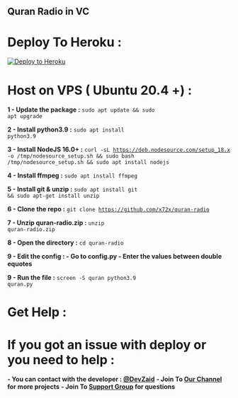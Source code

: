 ## Quran Radio in VC

# Deploy To Heroku :

[![Deploy to Heroku](https://binbashbanana.github.io/deploy-buttons/buttons/remade/heroku.svg)](https://heroku.com/deploy/?template=https://github.com/x72x/quran-radio)

# Host on VPS ( Ubuntu 20.4 +) :

<b>1 - Update the package :</b> <code>sudo apt update && sudo apt upgrade</code>

<b>2 - Install python3.9 :</b> <code>sudo apt install python3.9</code>

<b>3 - Install NodeJS 16.0+ :</b> <code>curl -sL https://deb.nodesource.com/setup_18.x -o /tmp/nodesource_setup.sh && sudo bash /tmp/nodesource_setup.sh && sudo apt install nodejs</code>

<b>4 - Install ffmpeg :</b> <code>sudo apt install ffmpeg</code>

<b>5 - Install git & unzip :</b> <code>sudo apt install git && sudo apt-get install unzip</code>

<b>6 - Clone the repo :</b> <code>git clone https://github.com/x72x/quran-radio</code>

<b>7 - Unzip quran-radio.zip :</b> <code>unzip quran-radio.zip</code>

<b>8 - Open the directory :</b> <code>cd quran-radio</code>

<b>9 - Edit the config : 
    - Go to config.py
    - Enter the values between double equotes
</b>

<b>9 - Run the file :</b> <code>screen -S quran python3.9 quran.py</code>

# Get Help :

# If you got an issue with deploy or you need to help :

**- You can contact with the developer : [@DevZaid](https://t.me/DevZaid)**
**- Join To [Our Channel](https://t.me/Y88F8) for more projects**
**- Join To [Support Group](https://t.me/PythonProjectsChat) for questions**
